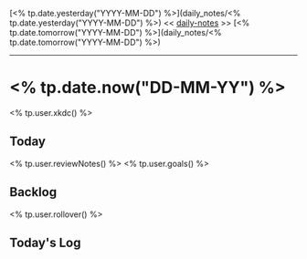 [<% tp.date.yesterday("YYYY-MM-DD") %>](daily_notes/<% tp.date.yesterday("YYYY-MM-DD") %>) << [daily-notes](notes/daily-notes.md) >> [<% tp.date.tomorrow("YYYY-MM-DD") %>](daily_notes/<% tp.date.tomorrow("YYYY-MM-DD") %>)

---
# <% tp.date.now("DD-MM-YY") %>
<% tp.user.xkdc() %>

## Today
<% tp.user.reviewNotes() %>
<% tp.user.goals() %>
## Backlog
<% tp.user.rollover() %>

## Today's Log
